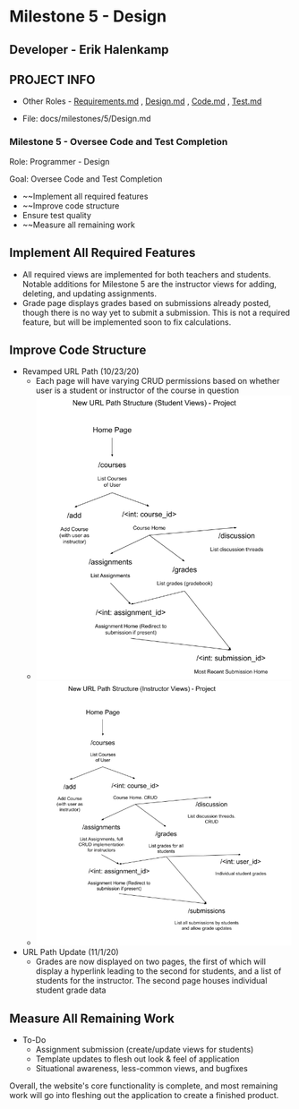 # Milestone 5 - Design

## Developer - Erik Halenkamp
## PROJECT INFO


* Other Roles - [Requirements.md](Requirements.md)
, [Design.md](Design.md)
, [Code.md](Code.md)
, [Test.md](Test.md)



* File: docs/milestones/5/Design.md




### Milestone 5 - Oversee Code and Test Completion



Role: Programmer - Design

Goal: Oversee Code and Test Completion

* ~~Implement all required features
* ~~Improve code structure
* Ensure test quality
* ~~Measure all remaining work

## Implement All Required Features

* All required views are implemented for both teachers and students. Notable additions for Milestone 5 are the instructor views for adding, deleting, and updating assignments.
* Grade page displays grades based on submissions already posted, though there is no way yet to submit a submission. This is not a required feature, but will be implemented soon to fix calculations.

## Improve Code Structure

* Revamped URL Path (10/23/20)
  * Each page will have varying CRUD permissions based on whether user is a student or instructor of the course in question
  * ![Revamped Student URL Path](/docs/milestones/5/studenturlrevamp.png)
  * ![Revamped Instructor URL Path](/docs/milestones/5/instructorurlrevamp.png)
* URL Path Update (11/1/20)
  * Grades are now displayed on two pages, the first of which will display a hyperlink leading to the second for students, and a list of students for the instructor. The second page houses individual student grade data
  
## Measure All Remaining Work

* To-Do
  * Assignment submission (create/update views for students)
  * Template updates to flesh out look & feel of application
  * Situational awareness, less-common views, and bugfixes
  
Overall, the website's core functionality is complete, and most remaining work will go into fleshing out the application to create a finished product.

